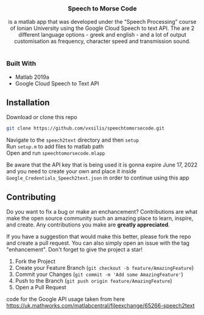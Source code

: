 

<h3 align="center">Speech to Morse Code</h3>

  <p align="center">
  is a matlab app that was developed under the “Speech Processing” course of Ionian University using the Google Cloud Speech to text API. The are 2 different language options - greek and english - and a lot of output customisation as frequency, character speed and transmission sound.</a>
    <br />
    <br />
  </p>
</div>



### Built With

* Matlab 2019a
* Google Cloud Speech to Text API


## Installation


Download or clone this repo
   ```sh
   git clone https://github.com/vxsilis/speechtomorsecode.git
   ```

Navigate to the ```speech2text``` directory and then ```setup```<br>
Run ```setup.m``` to add files to matlab path<br>
Open and run ```speechtomorsecode.mlapp```<br>

Be aware that the API key that is being used it is gonna expire June 17, 2022 and you need to create your own and place it inside ```Google_Credentials_Speech2text.json``` in order to continue using this app

## Contributing

Do you want to fix a bug or make an enchancement? Contributions are what make the open source community such an amazing place to learn, inspire, and create. Any contributions you make are **greatly appreciated**.

If you have a suggestion that would make this better, please fork the repo and create a pull request. You can also simply open an issue with the tag "enhancement". Don't forget to give the project a star!

1. Fork the Project
2. Create your Feature Branch (`git checkout -b feature/AmazingFeature`)
3. Commit your Changes (`git commit -m 'Add some AmazingFeature'`)
4. Push to the Branch (`git push origin feature/AmazingFeature`)
5. Open a Pull Request


code for the Google API usage taken from here https://uk.mathworks.com/matlabcentral/fileexchange/65266-speech2text
